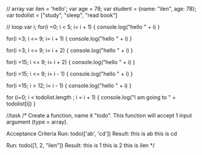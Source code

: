 
// array
var ilen = 'hello';
var age = 78;
var student = {name: "ilen", age: 78};
var todolist = ["study", "sleep", "read book"]

// loop
var i;
for(i =0; i < 5; i= i + 1) {
	console.log("hello " + i)
}

for(i =3; i <= 9; i= i + 1) {
	console.log("hello " + i)
}

for(i =3; i <= 9; i= i + 2) {
	console.log("hello " + i)
}

for(i =15; i <= 9; i= i + 2) {
	console.log("hello " + i)
}

for(i =15; i <= 9; i= i - 1) {
	console.log("hello " + i)
}

for(i =15; i > 12; i= i - 1) {
	console.log("hello " + i)
}

for (i=0; i < todolist.length ; i = i + 1) {
	console.log("I am going to " + todolist[i])
}

//task
/*
	Create a function, name it "todo". This function will accept 1 input argument (type = array).

Acceptance Criteria
Run: todo(['ab', 'cd'])
Result:
		this is ab
		this is cd

Run: todo([1, 2, "ilen"])
Result:
		this is 1
		this is 2
		this is ilen
*/

